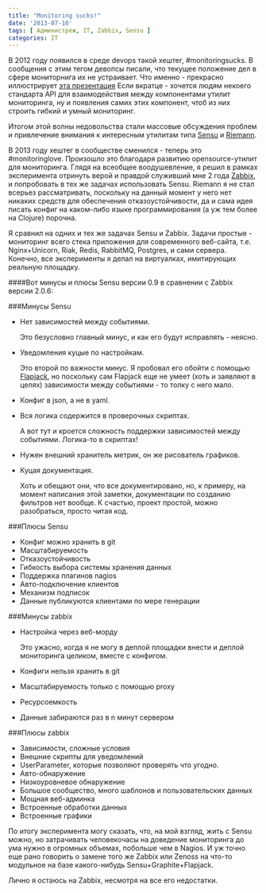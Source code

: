 ```yaml
---
title: "Monitoring sucks!"
date: '2013-07-10'
tags: [ Администреж, IT, Zabbix, Sensu ]
categories: IT
---
```

В 2012 году появился в среде devops такой хештег, #monitoringsucks.
В сообщения с этим тегом девопсы писали, что текущее положение дел
в сфере мониторнига их не устраивает. Что именно - прекрасно иллюстрирует
[эта презентация](https://speakerdeck.com/obfuscurity/the-state-of-open-source-monitoring)
Если вкратце - хочется людям некоего стандарта API для взаимодействия между компонентами
утилит мониторинга, ну и появления самих этих компонент, чтоб из них строить
гибкий и умный мониторинг.

Итогом этой волны недовольства стали массовые обсуждения проблем
и привлечение внимания к интересным утилитам типа [Sensu](http://sensuapp.org/)
и [Riemann](http://riemann.io/).

В 2013 году хештег в сообществе сменился - теперь это #monitoringlove.
Произошло это благодаря развитию opensource-утилит для мониторинга.
Глядя на всеобщее воодушевление, я решил в рамках эксперимента
отринуть верой и правдой служивший мне 2 года [Zabbix](http://www.zabbix.com),
и попробовать в тех же задачах использовать Sensu.
Riemann я не стал всерьез рассматривать, поскольку на данный момент
у него нет никаких средств для обеспечения отказоустойчивости, да и
сама идея писать конфиг на каком-либо языке программирования (а уж тем более
на Clojure) порочна.

Я сравнил на одних и тех же задачах Sensu и Zabbix.
Задачи простые - мониторинг всего стека приложения для современного веб-сайта,
т.е. Nginx+Unicorn, Riak, Redis, RabbitMQ, Postgres, и сами сервера.
Конечно, все эксперименты я делал на виртуалках, имитирующих реальную площадку.

####Вот минусы и плюсы Sensu версии 0.9 в сравнении с Zabbix версии 2.0.6:

###Минусы Sensu

  * Нет зависимостей между событиями.

    Это безусловно главный минус, и как его будут исправлять - неясно.
  * Уведомления куцые по настройкам.

    Это второй по важности минус. Я пробовал его обойти с помощью
    [Flapjack](https://github.com/flpjck/flapjack),
    но поскольку сам Flapjack еще не умеет (хоть и заявляют в целях)
    зависимости между событиями - то толку с него мало.
  * Конфиг в json, а не в yaml.
  * Вся логика содержится в проверочных скриптах.

    А вот тут и кроется сложность поддержки зависимостей между событиями.
    Логика-то в скриптах!

  * Нужен внешний хранитель метрик, он же рисователь графиков.
  * Куцая документация.

    Хоть и обещают они, что все документировано, но, к примеру, на момент написания
    этой заметки, документации по созданию фильтров нет вообще.
    К счастью, проект простой, можно разобраться, просто читая код.


###Плюсы Sensu

  * Конфиг можно хранить в git
  * Масштабируемость
  * Отказоустойчивость
  * Гибкость выбора системы хранения данных
  * Поддержка плагинов nagios
  * Авто-подключение клиентов
  * Механизм подписок
  * Данные публикуются клиентами по мере генерации


###Минусы zabbix

  * Настройка через веб-морду

    Это ужасно, когда я не могу в деплой площадки внести и деплой
    мониторинга целиком, вместе с конфигом.
  * Конфиги нельзя хранить в git
  * Масштабируемость только с помощью proxy
  * Ресурсоемкость
  * Данные забираются раз в n минут сервером


###Плюсы zabbix

  * Зависимости, сложные условия
  * Внешние скрипты для уведомлений
  * UserParameter, которые позволяют проверять что угодно.
  * Авто-обнаружение
  * Низкоуровневое обнаружение
  * Большое сообщество, много шаблонов и пользовательских данных
  * Мощная веб-админка
  * Встроенные обработки данных
  * Встроенные графики

По итогу эксперимента могу сказать, что, на мой взгляд, жить c Sensu можно, но затрачивать человекочасы на
доведение мониторинга до ума нужно в огромных объемах, побольше чем в Nagios.
И уж точно еще рано говорить о замене того же Zabbix или Zenoss на что-то модульное
на базе какого-нибудь Sensu+Graphite+Flapjack.

Лично я остаюсь на Zabbix, несмотря на все его недостатки.

